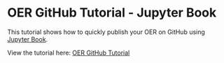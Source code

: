 # OER GitHub Tutorial - Jupyter Book

This tutorial shows how to quickly publish your OER on GitHub using [Jupyter Book](https://jupyterbook.org/en/stable/intro.html).

View the tutorial here: [OER GitHub Tutorial](https://tibhannover.github.io/oer-github-tutorial-jupyterbook/00_intro.html)
